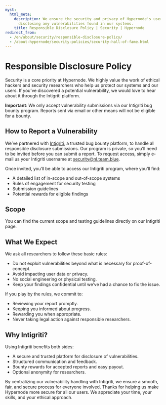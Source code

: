 ```yaml
---
myst:
  html_meta:
    description: We ensure the security and privacy of Hypernode's users by responsibly
      disclosing any vulnerabilities found in our systems.
    title: Responsible Disclosure Policy | Security | Hypernode
redirect_from:
  - /en/about/security/responsible-disclosure-policy/
  - /about-hypernode/security-policies/security-hall-of-fame.html
---
```


<!-- source: https://support.hypernode.com/en/about/security/responsible-disclosure-policy/ -->

# Responsible Disclosure Policy

Security is a core priority at Hypernode. We highly value the work of ethical hackers and security researchers who help us protect our systems and our users. If you’ve discovered a potential vulnerability, we would love to hear about it through the Intigriti platform.

**Important**: We only accept vulnerability submissions via our Intigriti bug bounty program. Reports sent via email or other means will not be eligible for a bounty.

## How to Report a Vulnerability

We’ve partnered with [Intigriti](https://www.intigriti.com/), a trusted bug bounty platform, to handle all responsible disclosure submissions. Our program is private, so you’ll need to be invited before you can submit a report.
To request access, simply e-mail us your Intigriti username at [security@nl.team.blue](mailto:security@nl.team.blue).

Once invited, you’ll be able to access our Intigriti program, where you’ll find:

- A detailed list of in-scope and out-of-scope systems
- Rules of engagement for security testing
- Submission guidelines
- Potential rewards for eligible findings

## Scope

You can find the current scope and testing guidelines directly on our Intigriti page.

## What We Expect

We ask all researchers to follow these basic rules:

- Do not exploit vulnerabilities beyond what is necessary for proof-of-concept.
- Avoid impacting user data or privacy.
- No social engineering or physical testing.
- Keep your findings confidential until we’ve had a chance to fix the issue.

If you play by the rules, we commit to:

- Reviewing your report promptly.
- Keeping you informed about progress.
- Rewarding you when appropriate.
- Never taking legal action against responsible researchers.

## Why Intigriti?

Using Intigriti benefits both sides:

- A secure and trusted platform for disclosure of vulnerabilities.
- Structured communication and feedback.
- Bounty rewards for accepted reports and easy payout.
- Optional anonymity for researchers.

By centralizing our vulnerability handling with Intigriti, we ensure a smooth, fair, and secure process for everyone involved.
Thanks for helping us make Hypernode more secure for all our users. We appreciate your time, your skills, and your ethical approach.
